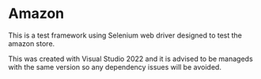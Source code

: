 # Amazon

This is a test framework using Selenium web driver designed to test the amazon store.

This was created with Visual Studio 2022 and it is advised to be manageds with the same version so any dependency issues will be avoided.